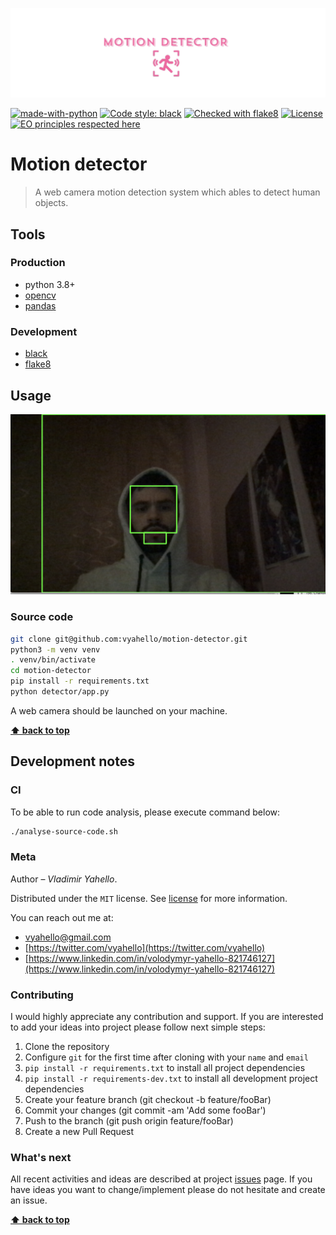 ![Screenshot](logo.png)

[![made-with-python](https://img.shields.io/badge/Made%20with-Python-1f425f.svg)](https://www.python.org/)
[![Code style: black](https://img.shields.io/badge/code%20style-black-000000.svg)](https://github.com/psf/black)
[![Checked with flake8](https://img.shields.io/badge/flake8-checked-blue)](http://flake8.pycqa.org/)
[![License](https://img.shields.io/badge/license-MIT-green.svg)](LICENSE.md)
[![EO principles respected here](https://www.elegantobjects.org/badge.svg)](https://www.elegantobjects.org)

# Motion detector

> A web camera motion detection system which ables to detect human objects.

## Tools

### Production
- python 3.8+
- [opencv](https://docs.opencv.org/4.x/d6/d00/tutorial_py_root.html) 
- [pandas](https://pandas.pydata.org)

### Development

- [black](https://black.readthedocs.io/en/stable/)
- [flake8](http://flake8.pycqa.org/en/latest/)

## Usage

![Screenshot](demo.png)

### Source code

```bash
git clone git@github.com:vyahello/motion-detector.git
python3 -m venv venv 
. venv/bin/activate
cd motion-detector
pip install -r requirements.txt
python detector/app.py
```

A web camera should be launched on your machine.

**[⬆ back to top](#motion-detector)**

## Development notes

### CI

To be able to run code analysis, please execute command below:
```bash
./analyse-source-code.sh
```

### Meta

Author – _Vladimir Yahello_.

Distributed under the `MIT` license. See [license](LICENSE.md) for more information.

You can reach out me at:
* [vyahello@gmail.com](vyahello@gmail.com)
* [https://twitter.com/vyahello](https://twitter.com/vyahello)
* [https://www.linkedin.com/in/volodymyr-yahello-821746127](https://www.linkedin.com/in/volodymyr-yahello-821746127)

### Contributing

I would highly appreciate any contribution and support. If you are interested to add your ideas into project please follow next simple steps:

1. Clone the repository
2. Configure `git` for the first time after cloning with your `name` and `email`
3. `pip install -r requirements.txt` to install all project dependencies
4. `pip install -r requirements-dev.txt` to install all development project dependencies
5. Create your feature branch (git checkout -b feature/fooBar)
6. Commit your changes (git commit -am 'Add some fooBar')
7. Push to the branch (git push origin feature/fooBar)
8. Create a new Pull Request

### What's next

All recent activities and ideas are described at project [issues](https://github.com/vyahello/motion-detector/issues) page. 
If you have ideas you want to change/implement please do not hesitate and create an issue.

**[⬆ back to top](#motion-detector)**
